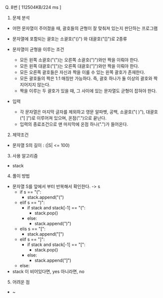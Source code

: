 Q. 8번 [ 112504KB/224 ms ]

1. 문제 분석
- 어떤 문자열이 주어졌을 때, 괄호들의 균형이 잘 맞춰져 있는지 판단하는 프로그램
- 문자열에 포함되는 괄호는 소괄호("()") 와 대괄호("[]")로 2종류
- 문자열이 균형을 이루는 조건
  - 모든 왼쪽 소괄호("(")는 오른쪽 소괄호(")")와만 짝을 이뤄야 한다. 
  - 모든 왼쪽 대괄호("[")는 오른쪽 대괄호("]")와만 짝을 이뤄야 한다. 
  - 모든 오른쪽 괄호들은 자신과 짝을 이룰 수 있는 왼쪽 괄호가 존재한다. 
  - 모든 괄호들의 짝은 1:1 매칭만 가능하다. 즉, 괄호 하나가 둘 이상의 괄호와 짝지어지지 않는다. 
  - 짝을 이루는 두 괄호가 있을 때, 그 사이에 있는 문자열도 균형이 잡혀야 한다.

- 입력
  - 각 문자열은 마지막 글자를 제외하고 영문 알파벳, 공백, 소괄호("( )"), 대괄호("[ ]")로 이루어져 있으며, 온점(".")으로 끝난다. 
  - 입력의 종료조건으로 맨 마지막에 온점 하나(".")가 들어온다.

2. 제약조건
- 문자열 S의 길이 : (|S| <= 100)

3. 사용 알고리즘
- stack

4. 풀이 방법
- 문자열 S를 앞에서 부터 반복해서 확인한다. -> s
  - if s == "(":
    - stack.append("(")
  - elif s == ")":
    - if stack and stack[-1] == "(":
      - stack.pop()
    - else:
      - stack.append(")")
  - elis s == "[":
    - stack.append("[")
  - elif s == "]":
    - if stack and stack[-1] == "[":
      - stack.pop()
    - else:
      - stack.append("]")
  - else:
- stack 이 비어있다면, yes 아니라면, no

5. 어려운 점
- ~